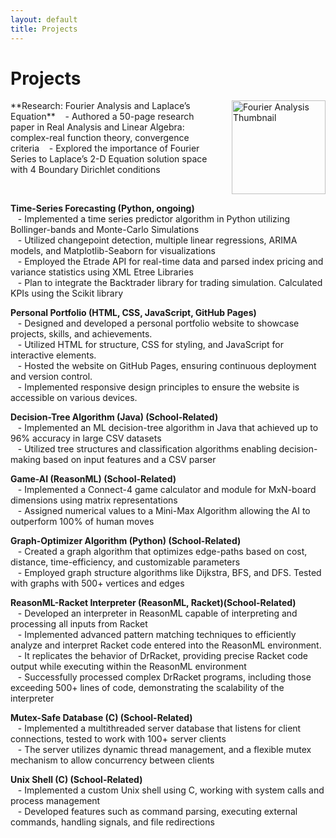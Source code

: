 ```yaml
---
layout: default
title: Projects
---
```

<div class="center">
    <h1> Projects</h1>
</div>

<div style="display: flex; justify-content: space-between;">
    <div>
        **Research: Fourier Analysis and Laplace’s Equation** <i class="fas fa-book" style="color: #f39c12;"></i>  
        &nbsp;&nbsp;&nbsp;- Authored a 50-page research paper in Real Analysis and Linear Algebra: complex-real function theory, convergence criteria  
        &nbsp;&nbsp;&nbsp;- Explored the importance of Fourier Series to Laplace’s 2-D Equation solution space with 4 Boundary Dirichlet conditions  
    </div>
    <div style="flex-shrink: 0; margin-left: 20px;">
        <a href="assets/files/Extended_Essay.pdf" target="_blank" title="Fourier Analysis Research">
            <img src="{{ site.baseurl }}/assets/images/thumbnails/EE_thumbnail.jpg" alt="Fourier Analysis Thumbnail" style="width: 150px; height: auto;">
        </a>
    </div>
</div> 

**Time-Series Forecasting (Python, ongoing)** <i class="fab fa-python" style="color: #3776AB;"></i>  
&nbsp;&nbsp;&nbsp;- Implemented a time series predictor algorithm in Python utilizing Bollinger-bands and Monte-Carlo Simulations  
&nbsp;&nbsp;&nbsp;- Utilized changepoint detection, multiple linear regressions, ARIMA models, and Matplotlib-Seaborn for visualizations  
&nbsp;&nbsp;&nbsp;- Employed the Etrade API for real-time data and parsed index pricing and variance statistics using XML Etree Libraries  
&nbsp;&nbsp;&nbsp;- Plan to integrate the Backtrader library for trading simulation. Calculated KPIs using the Scikit library

**Personal Portfolio (HTML, CSS, JavaScript, GitHub Pages)** <i class="fab fa-html5" style="color: #e34c26;"></i> <i class="fab fa-css3-alt" style="color: #1572B6;"></i> <i class="fab fa-js" style="color: #f7df1e;"></i> <i class="fab fa-github" style="color: #181717;"></i>  
&nbsp;&nbsp;&nbsp;- Designed and developed a personal portfolio website to showcase projects, skills, and achievements.  
&nbsp;&nbsp;&nbsp;- Utilized HTML for structure, CSS for styling, and JavaScript for interactive elements.  
&nbsp;&nbsp;&nbsp;- Hosted the website on GitHub Pages, ensuring continuous deployment and version control.  
&nbsp;&nbsp;&nbsp;- Implemented responsive design principles to ensure the website is accessible on various devices.

**Decision-Tree Algorithm (Java) (School-Related)** <i class="fab fa-java" style="color: #007396;"></i>  
&nbsp;&nbsp;&nbsp;- Implemented an ML decision-tree algorithm in Java that achieved up to 96% accuracy in large CSV datasets  
&nbsp;&nbsp;&nbsp;- Utilized tree structures and classification algorithms enabling decision-making based on input features and a CSV parser

**Game-AI (ReasonML) (School-Related)** <i class="fas fa-gamepad" style="color: #e74c3c;"></i>  
&nbsp;&nbsp;&nbsp;- Implemented a Connect-4 game calculator and module for MxN-board dimensions using matrix representations  
&nbsp;&nbsp;&nbsp;- Assigned numerical values to a Mini-Max Algorithm allowing the AI to outperform 100% of human moves

**Graph-Optimizer Algorithm (Python) (School-Related)** <i class="fab fa-python" style="color: #3776AB;"></i>  
&nbsp;&nbsp;&nbsp;- Created a graph algorithm that optimizes edge-paths based on cost, distance, time-efficiency, and customizable parameters  
&nbsp;&nbsp;&nbsp;- Employed graph structure algorithms like Dijkstra, BFS, and DFS. Tested with graphs with 500+ vertices and edges

**ReasonML-Racket Interpreter (ReasonML, Racket)(School-Related)** <i class="fas fa-code" style="color: #2ecc71;"></i>  
&nbsp;&nbsp;&nbsp;- Developed an interpreter in ReasonML capable of interpreting and processing all inputs from Racket  
&nbsp;&nbsp;&nbsp;- Implemented advanced pattern matching techniques to efficiently analyze and interpret Racket code entered into the ReasonML environment. 
&nbsp;&nbsp;&nbsp;- It replicates the behavior of DrRacket, providing precise Racket code output while executing within the ReasonML environment  
&nbsp;&nbsp;&nbsp;- Successfully processed complex DrRacket programs, including those exceeding 500+ lines of code, demonstrating the scalability of the interpreter

**Mutex-Safe Database (C) (School-Related)** <i class="fas fa-database" style="color: #3498db;"></i>  
&nbsp;&nbsp;&nbsp;- Implemented a multithreaded server database that listens for client connections, tested to work with 100+ server clients  
&nbsp;&nbsp;&nbsp;- The server utilizes dynamic thread management, and a flexible mutex mechanism to allow concurrency between clients

**Unix Shell (C) (School-Related)** <i class="fas fa-terminal" style="color: #1abc9c;"></i>  
&nbsp;&nbsp;&nbsp;- Implemented a custom Unix shell using C, working with system calls and process management  
&nbsp;&nbsp;&nbsp;- Developed features such as command parsing, executing external commands, handling signals, and file redirections
<br>
<br>
<br>
<br>
<br>
